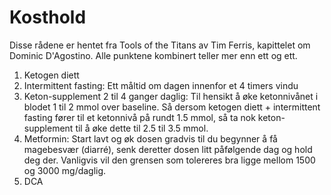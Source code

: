 # Kosthold

Disse rådene er hentet fra Tools of the Titans av Tim Ferris, kapittelet om Dominic D'Agostino. Alle punktene kombinert teller mer enn ett og ett.

1. Ketogen diett
1. Intermittent fasting: Ett måltid om dagen innenfor et 4 timers vindu
1. Keton-supplement 2 til 4 ganger daglig: Til hensikt å øke ketonnivånet i blodet 1 til 2 mmol over baseline. Så dersom ketogen diett + intermittent fasting fører til et ketonnivå på rundt 1.5 mmol, så ta nok keton-supplement til å øke dette til 2.5 til 3.5 mmol.
1. Metformin: Start lavt og øk dosen gradvis til du begynner å få magebesvær (diarré), senk deretter dosen litt påfølgende dag og hold deg der. Vanligvis vil den grensen som tolereres bra ligge mellom 1500 og 3000 mg/daglig.
1. DCA

